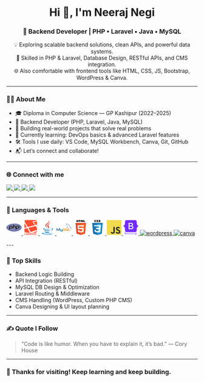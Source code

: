 <h1 align="center">Hi 👋, I'm Neeraj Negi</h1>
<h3 align="center">🚀 Backend Developer | PHP • Laravel • Java • MySQL</h3>

<p align="center">
  💡 Exploring scalable backend solutions, clean APIs, and powerful data systems.<br>
  🔧 Skilled in PHP & Laravel, Database Design, RESTful APIs, and CMS integration.<br>
  🌐 Also comfortable with frontend tools like HTML, CSS, JS, Bootstrap, WordPress & Canva.<br>
</p>

---

### 🧑‍💻 About Me
- 🎓 Diploma in Computer Science — GP Kashipur (2022–2025)
- 💼 Backend Developer (PHP, Laravel, Java, MySQL)
- 🎯 Building real-world projects that solve real problems
- 🌱 Currently learning: DevOps basics & advanced Laravel features
- 🛠 Tools I use daily: VS Code, MySQL Workbench, Canva, Git, GitHub
- 📬 Let’s connect and collaborate!

---

### 🌐 Connect with me  
<p align="left">
  <a href="https://instagram.com/the.neerajx" target="blank">
    <img src="https://img.shields.io/badge/Instagram-%23E4405F.svg?&style=for-the-badge&logo=instagram&logoColor=white" />
  </a>
  <a href="mailto:neeraj.n7830@gmail.com" target="blank">
    <img src="https://img.shields.io/badge/Gmail-D14836?style=for-the-badge&logo=gmail&logoColor=white" />
  </a>
  <a href="https://www.linkedin.com/in/neeraj-negi-49923731a/" target="blank">
    <img src="https://img.shields.io/badge/LinkedIn-%230077B5.svg?style=for-the-badge&logo=linkedin&logoColor=white" />
  </a>
   <a href="https://neerajnegir.vercel.app/" target="blank">
    <img src="https://img.shields.io/badge/Portfolio-%23000000.svg?style=for-the-badge&logo=firefox&logoColor=white" />
  </a>
</p>

---

### 🧰 Languages & Tools  
<p align="left">
  <a href="https://www.php.net" target="_blank" rel="noreferrer">
    <img src="https://raw.githubusercontent.com/devicons/devicon/master/icons/php/php-original.svg" alt="php" width="40" height="40"/>
  </a>
  <a href="https://laravel.com" target="_blank" rel="noreferrer">
    <img src="https://raw.githubusercontent.com/devicons/devicon/master/icons/laravel/laravel-plain-wordmark.svg" alt="laravel" width="40" height="40"/>
  </a>
  <a href="https://www.java.com" target="_blank" rel="noreferrer">
    <img src="https://raw.githubusercontent.com/devicons/devicon/master/icons/java/java-original.svg" alt="java" width="40" height="40"/>
  </a>
  <a href="https://www.mysql.com/" target="_blank" rel="noreferrer">
    <img src="https://raw.githubusercontent.com/devicons/devicon/master/icons/mysql/mysql-original-wordmark.svg" alt="mysql" width="40" height="40"/>
  </a>
  <a href="https://developer.mozilla.org/en-US/docs/Web/HTML" target="_blank" rel="noreferrer">
    <img src="https://raw.githubusercontent.com/devicons/devicon/master/icons/html5/html5-original-wordmark.svg" alt="html5" width="40" height="40"/>
  </a>
  <a href="https://developer.mozilla.org/en-US/docs/Web/CSS" target="_blank" rel="noreferrer">
    <img src="https://raw.githubusercontent.com/devicons/devicon/master/icons/css3/css3-original-wordmark.svg" alt="css3" width="40" height="40"/>
  </a>
  <a href="https://developer.mozilla.org/en-US/docs/Web/JavaScript" target="_blank" rel="noreferrer">
    <img src="https://raw.githubusercontent.com/devicons/devicon/master/icons/javascript/javascript-original.svg" alt="javascript" width="40" height="40"/>
  </a>
  <a href="https://getbootstrap.com" target="_blank" rel="noreferrer">
    <img src="https://raw.githubusercontent.com/devicons/devicon/master/icons/bootstrap/bootstrap-plain-wordmark.svg" alt="bootstrap" width="40" height="40"/>
  </a>
  <a href="https://wordpress.com/" target="_blank" rel="noreferrer">
    <img src="https://cdn.jsdelivr.net/gh/devicons/devicon/icons/wordpress/wordpress-original.svg" alt="wordpress" width="40" height="40"/>
  </a>
  <a href="https://www.canva.com/" target="_blank" rel="noreferrer">
    <img src="https://img.icons8.com/color/48/000000/canva.png" alt="canva" width="40" height="40"/>
  </a>
</p>
---

### 🧠 Top Skills
- Backend Logic Building
- API Integration (RESTful)
- MySQL DB Design & Optimization
- Laravel Routing & Middleware
- CMS Handling (WordPress, Custom PHP CMS)
- Canva Designing & UI layout planning

---

### ✍️ Quote I Follow
> "Code is like humor. When you have to explain it, it’s bad." — Cory House

---

### 🙌 Thanks for visiting! Keep learning and keep building.
